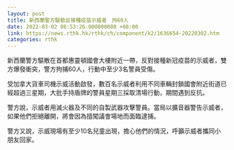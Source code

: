 ```yaml
---
layout: post
title: 新西蘭警方驅散反接種疫苗示威者　拘60人
date: 2022-03-02 06:53:26.000000000 +08:00
link: https://news.rthk.hk/rthk/ch/component/k2/1636654-20220302.htm
categories: rthk
---
```


新西蘭警方驅散在首都惠靈頓國會大樓附近一帶，反對接種新冠疫苗的示威者，雙方爆發衝突，警方拘捕60人，行動中至少3名警員受傷。

受加拿大貨車司機示威活動啟發，數百名示威者利用不同車輛封鎖國會附近街道已經超過三星期，大批手持盾牌的警員星期三採取清場行動，期間遇到反抗。

警方說，示威者用滅火器及不同的自製武器攻擊警員。當局以擴音器警告示威者，如果他們拒絕離開，將會因為擅闖議會場地而面臨逮捕。

警方又說，示威現場有至少10名兒童出現，擔心他們的情況，呼籲示威者攜同小朋友回家。
